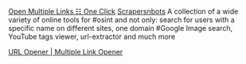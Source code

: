 
[Open Multiple Links ☷ One Click](https://www.scrapersnbots.com/webtools/open-multiple-links-one-click.php)
[Scrapersnbots](https://www.scrapersnbots.com/webtools/)
A collection of a wide variety of online tools for #osint and not only: search for users with a specific name on different sites, one domain #Google Image search, YouTube tags viewer, url-extractor and much more

[URL Opener | Multiple Link Opener](https://www.url-opener.net/)
